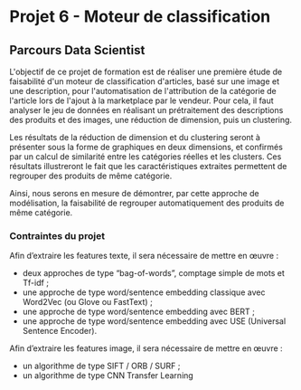# Projet 6 - Moteur de classification
## Parcours Data Scientist

L'objectif de ce projet de formation est de réaliser une première étude de faisabilité d'un moteur de classification d'articles, basé sur une image et une description, pour l'automatisation de l'attribution de la catégorie de l'article lors de l'ajout à la marketplace par le vendeur.
Pour cela, il faut analyser le jeu de données en réalisant un prétraitement des descriptions des produits et des images, une réduction de dimension, puis un clustering.

Les résultats de la réduction de dimension et du clustering seront à présenter sous la forme de graphiques en deux dimensions, et confirmés par un calcul de similarité entre les catégories réelles et les clusters. Ces résultats illustreront le fait que les caractéristiques extraites permettent de regrouper des produits de même catégorie.

Ainsi, nous serons en mesure de démontrer, par cette approche de modélisation, la faisabilité de regrouper automatiquement des produits de même catégorie.

### Contraintes du projet
Afin d’extraire les features texte, il sera nécessaire de mettre en œuvre :
- deux approches de type “bag-of-words”, comptage simple de mots et Tf-idf ;
- une approche de type word/sentence embedding classique avec Word2Vec (ou Glove ou FastText) ;
- une approche de type word/sentence embedding avec BERT ;
- une approche de type word/sentence embedding avec USE (Universal Sentence Encoder).

 Afin d’extraire les features image, il sera nécessaire de mettre en œuvre :
 - un algorithme de type SIFT / ORB / SURF ;
 - un algorithme de type CNN Transfer Learning
